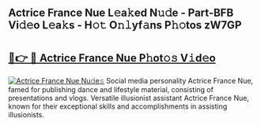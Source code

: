 ## Actrice France Nue L𝚎a𝚔ed N𝚞𝚍e - Part-BFB Vi𝚍𝚎o L𝚎a𝚔s - H𝚘𝚝 O𝚗𝚕yf𝚊ns P𝚑𝚘tos zW7GP

# <h2><a href="http://kf7d5g.oniu.top/?m=Actrice+France+Nue">🔗👉 🔴 Actrice France Nue P𝚑ot𝚘𝚜 V𝚒d𝚎o</a></h2>

[![Actrice France Nue Nu𝚍e𝚜](https://i.imgur.com/0qMVB7G.gif)](http://kf7d5g.oniu.top/?m=Actrice+France+Nue)
Social media personality Actrice France Nue, famed for publishing dance and lifestyle material, consisting of presentations and vlogs. Versatile illusionist assistant Actrice France Nue, known for their exceptional skills and accomplishments in assisting illusionists.  
